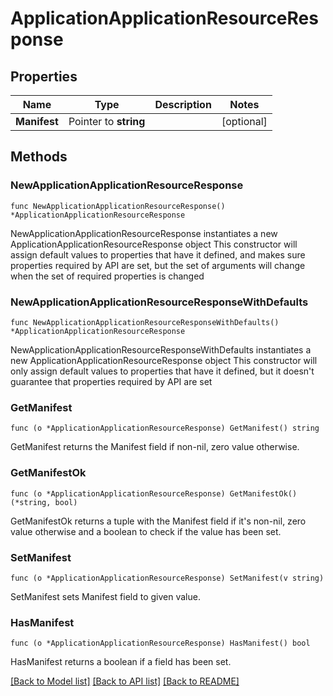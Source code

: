 # ApplicationApplicationResourceResponse

## Properties

Name | Type | Description | Notes
------------ | ------------- | ------------- | -------------
**Manifest** | Pointer to **string** |  | [optional] 

## Methods

### NewApplicationApplicationResourceResponse

`func NewApplicationApplicationResourceResponse() *ApplicationApplicationResourceResponse`

NewApplicationApplicationResourceResponse instantiates a new ApplicationApplicationResourceResponse object
This constructor will assign default values to properties that have it defined,
and makes sure properties required by API are set, but the set of arguments
will change when the set of required properties is changed

### NewApplicationApplicationResourceResponseWithDefaults

`func NewApplicationApplicationResourceResponseWithDefaults() *ApplicationApplicationResourceResponse`

NewApplicationApplicationResourceResponseWithDefaults instantiates a new ApplicationApplicationResourceResponse object
This constructor will only assign default values to properties that have it defined,
but it doesn't guarantee that properties required by API are set

### GetManifest

`func (o *ApplicationApplicationResourceResponse) GetManifest() string`

GetManifest returns the Manifest field if non-nil, zero value otherwise.

### GetManifestOk

`func (o *ApplicationApplicationResourceResponse) GetManifestOk() (*string, bool)`

GetManifestOk returns a tuple with the Manifest field if it's non-nil, zero value otherwise
and a boolean to check if the value has been set.

### SetManifest

`func (o *ApplicationApplicationResourceResponse) SetManifest(v string)`

SetManifest sets Manifest field to given value.

### HasManifest

`func (o *ApplicationApplicationResourceResponse) HasManifest() bool`

HasManifest returns a boolean if a field has been set.


[[Back to Model list]](../README.md#documentation-for-models) [[Back to API list]](../README.md#documentation-for-api-endpoints) [[Back to README]](../README.md)


